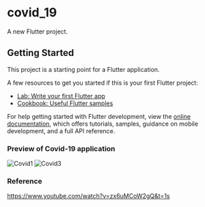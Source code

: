 # covid_19

A new Flutter project.

## Getting Started

This project is a starting point for a Flutter application.

A few resources to get you started if this is your first Flutter project:

- [Lab: Write your first Flutter app](https://docs.flutter.dev/get-started/codelab)
- [Cookbook: Useful Flutter samples](https://docs.flutter.dev/cookbook)

For help getting started with Flutter development, view the
[online documentation](https://docs.flutter.dev/), which offers tutorials,
samples, guidance on mobile development, and a full API reference.

### Preview of Covid-19 application

![Covid1](https://github.com/23Coffee/Flutter_Mini_Project/assets/122808660/e598aaca-8548-4d6f-bd6c-5713b875dcee)
![Covid3](https://github.com/23Coffee/Flutter_Mini_Project/assets/122808660/77d2a9bf-ae79-4401-a91f-2066db0d03b0)

### Reference
https://www.youtube.com/watch?v=zx6uMCoW2gQ&t=1s
